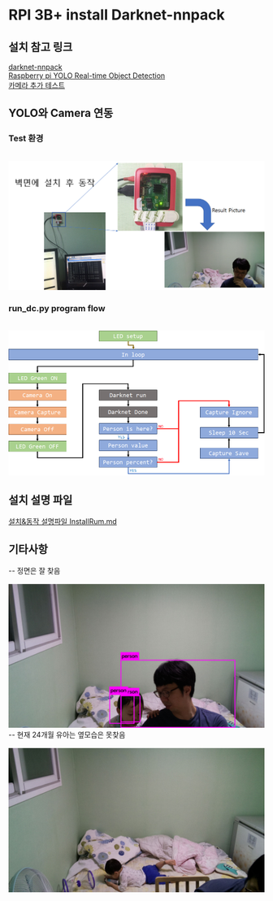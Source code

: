 # RPI 3B+ install Darknet-nnpack 

## 설치 참고 링크
  [darknet-nnpack](https://github.com/digitalbrain79/darknet-nnpack)<br>
  [Raspberry pi YOLO Real-time Object Detection](http://raspberrypi4u.blogspot.com/2018/10/raspberry-pi-yolo-real-time-object.html)<br>
  [카메라 추가 테스트](https://webnautes.tistory.com/929)<br>
  
## YOLO와 Camera 연동
  ### Test 환경<br>
  &nbsp; <img width="600" src="./images/testenv.png"></img><br>
  ### run_dc.py program flow<br>
  &nbsp; <img width="600" src="./images/flow.png"></img><br>
  
## 설치 설명 파일
  [설치&동작 설명파일 InstallRum.md](https://github.com/jeonghoonkang/BerePi/blob/master/apps/deeplearning/darknet-rpi/InstallRun.md)
    
## 기타사항
  -- 정면은 잘 찾음<br>
  &nbsp; <img width="600" src="./images/error_predictions2.jpg"></img><br>
  -- 현재 24개월 유아는 옆모습은 못찾음<br>
  &nbsp; <img width="600" src="./images/error_predictions3.jpg"></img><br>
  
